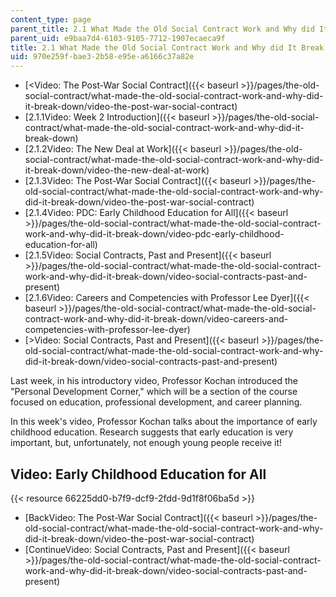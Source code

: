 ```yaml
---
content_type: page
parent_title: 2.1 What Made the Old Social Contract Work and Why did It Break Down?
parent_uid: e9baa7d4-6103-9105-7712-1907ecaeca9f
title: 2.1 What Made the Old Social Contract Work and Why did It Break Down?
uid: 970e259f-bae3-2b58-e95e-a6166c37a82e
---
```


*   [\<Video: The Post-War Social Contract]({{< baseurl >}}/pages/the-old-social-contract/what-made-the-old-social-contract-work-and-why-did-it-break-down/video-the-post-war-social-contract)
*   [2.1.1Video: Week 2 Introduction]({{< baseurl >}}/pages/the-old-social-contract/what-made-the-old-social-contract-work-and-why-did-it-break-down)
*   [2.1.2Video: The New Deal at Work]({{< baseurl >}}/pages/the-old-social-contract/what-made-the-old-social-contract-work-and-why-did-it-break-down/video-the-new-deal-at-work)
*   [2.1.3Video: The Post-War Social Contract]({{< baseurl >}}/pages/the-old-social-contract/what-made-the-old-social-contract-work-and-why-did-it-break-down/video-the-post-war-social-contract)
*   [2.1.4Video: PDC: Early Childhood Education for All]({{< baseurl >}}/pages/the-old-social-contract/what-made-the-old-social-contract-work-and-why-did-it-break-down/video-pdc-early-childhood-education-for-all)
*   [2.1.5Video: Social Contracts, Past and Present]({{< baseurl >}}/pages/the-old-social-contract/what-made-the-old-social-contract-work-and-why-did-it-break-down/video-social-contracts-past-and-present)
*   [2.1.6Video: Careers and Competencies with Professor Lee Dyer]({{< baseurl >}}/pages/the-old-social-contract/what-made-the-old-social-contract-work-and-why-did-it-break-down/video-careers-and-competencies-with-professor-lee-dyer)
*   [\>Video: Social Contracts, Past and Present]({{< baseurl >}}/pages/the-old-social-contract/what-made-the-old-social-contract-work-and-why-did-it-break-down/video-social-contracts-past-and-present)

Last week, in his introductory video, Professor Kochan introduced the "Personal Development Corner," which will be a section of the course focused on education, professional development, and career planning. 

In this week's video, Professor Kochan talks about the importance of early childhood education. Research suggests that early education is very important, but, unfortunately, not enough young people receive it!

Video: Early Childhood Education for All
----------------------------------------

{{< resource 66225dd0-b7f9-dcf9-2fdd-9d1f8f06ba5d >}}

*   [BackVideo: The Post-War Social Contract]({{< baseurl >}}/pages/the-old-social-contract/what-made-the-old-social-contract-work-and-why-did-it-break-down/video-the-post-war-social-contract)
*   [ContinueVideo: Social Contracts, Past and Present]({{< baseurl >}}/pages/the-old-social-contract/what-made-the-old-social-contract-work-and-why-did-it-break-down/video-social-contracts-past-and-present)
